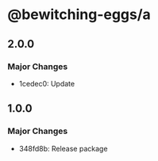 # @bewitching-eggs/a

## 2.0.0

### Major Changes

- 1cedec0: Update

## 1.0.0

### Major Changes

- 348fd8b: Release package
